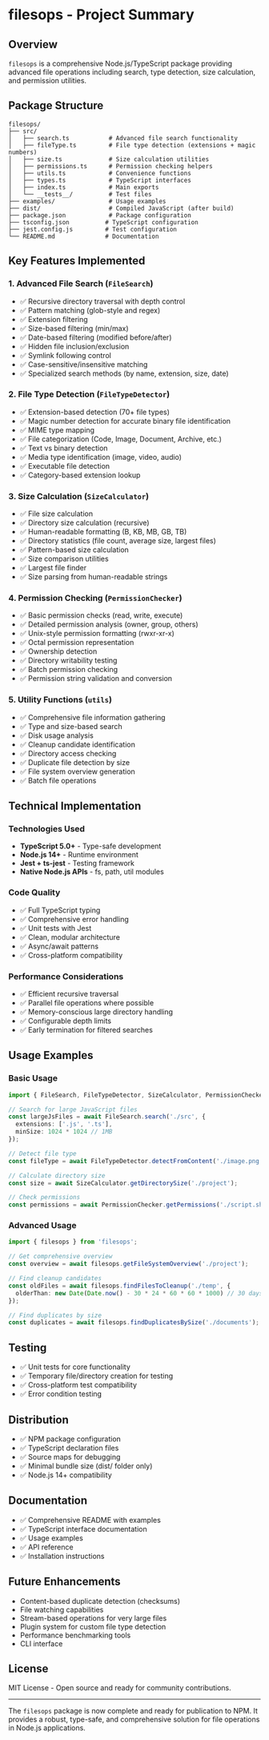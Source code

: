 # filesops - Project Summary

## Overview
`filesops` is a comprehensive Node.js/TypeScript package providing advanced file operations including search, type detection, size calculation, and permission utilities.

## Package Structure

```
filesops/
├── src/
│   ├── search.ts           # Advanced file search functionality
│   ├── fileType.ts         # File type detection (extensions + magic numbers)
│   ├── size.ts             # Size calculation utilities
│   ├── permissions.ts      # Permission checking helpers
│   ├── utils.ts            # Convenience functions
│   ├── types.ts            # TypeScript interfaces
│   ├── index.ts            # Main exports
│   └── __tests__/          # Test files
├── examples/               # Usage examples
├── dist/                   # Compiled JavaScript (after build)
├── package.json            # Package configuration
├── tsconfig.json          # TypeScript configuration
├── jest.config.js         # Test configuration
└── README.md              # Documentation
```

## Key Features Implemented

### 1. Advanced File Search (`FileSearch`)
- ✅ Recursive directory traversal with depth control
- ✅ Pattern matching (glob-style and regex)
- ✅ Extension filtering
- ✅ Size-based filtering (min/max)
- ✅ Date-based filtering (modified before/after)
- ✅ Hidden file inclusion/exclusion
- ✅ Symlink following control
- ✅ Case-sensitive/insensitive matching
- ✅ Specialized search methods (by name, extension, size, date)

### 2. File Type Detection (`FileTypeDetector`)
- ✅ Extension-based detection (70+ file types)
- ✅ Magic number detection for accurate binary file identification
- ✅ MIME type mapping
- ✅ File categorization (Code, Image, Document, Archive, etc.)
- ✅ Text vs binary detection
- ✅ Media type identification (image, video, audio)
- ✅ Executable file detection
- ✅ Category-based extension lookup

### 3. Size Calculation (`SizeCalculator`)
- ✅ File size calculation
- ✅ Directory size calculation (recursive)
- ✅ Human-readable formatting (B, KB, MB, GB, TB)
- ✅ Directory statistics (file count, average size, largest files)
- ✅ Pattern-based size calculation
- ✅ Size comparison utilities
- ✅ Largest file finder
- ✅ Size parsing from human-readable strings

### 4. Permission Checking (`PermissionChecker`)
- ✅ Basic permission checks (read, write, execute)
- ✅ Detailed permission analysis (owner, group, others)
- ✅ Unix-style permission formatting (rwxr-xr-x)
- ✅ Octal permission representation
- ✅ Ownership detection
- ✅ Directory writability testing
- ✅ Batch permission checking
- ✅ Permission string validation and conversion

### 5. Utility Functions (`utils`)
- ✅ Comprehensive file information gathering
- ✅ Type and size-based search
- ✅ Disk usage analysis
- ✅ Cleanup candidate identification
- ✅ Directory access checking
- ✅ Duplicate file detection by size
- ✅ File system overview generation
- ✅ Batch file operations

## Technical Implementation

### Technologies Used
- **TypeScript 5.0+** - Type-safe development
- **Node.js 14+** - Runtime environment
- **Jest + ts-jest** - Testing framework
- **Native Node.js APIs** - fs, path, util modules

### Code Quality
- ✅ Full TypeScript typing
- ✅ Comprehensive error handling
- ✅ Unit tests with Jest
- ✅ Clean, modular architecture
- ✅ Async/await patterns
- ✅ Cross-platform compatibility

### Performance Considerations
- ✅ Efficient recursive traversal
- ✅ Parallel file operations where possible
- ✅ Memory-conscious large directory handling
- ✅ Configurable depth limits
- ✅ Early termination for filtered searches

## Usage Examples

### Basic Usage
```typescript
import { FileSearch, FileTypeDetector, SizeCalculator, PermissionChecker } from 'filesops';

// Search for large JavaScript files
const largeJsFiles = await FileSearch.search('./src', {
  extensions: ['.js', '.ts'],
  minSize: 1024 * 1024 // 1MB
});

// Detect file type
const fileType = await FileTypeDetector.detectFromContent('./image.png');

// Calculate directory size
const size = await SizeCalculator.getDirectorySize('./project');

// Check permissions
const permissions = await PermissionChecker.getPermissions('./script.sh');
```

### Advanced Usage
```typescript
import { filesops } from 'filesops';

// Get comprehensive overview
const overview = await filesops.getFileSystemOverview('./project');

// Find cleanup candidates
const oldFiles = await filesops.findFilesToCleanup('./temp', {
  olderThan: new Date(Date.now() - 30 * 24 * 60 * 60 * 1000) // 30 days
});

// Find duplicates by size
const duplicates = await filesops.findDuplicatesBySize('./documents');
```

## Testing
- ✅ Unit tests for core functionality
- ✅ Temporary file/directory creation for testing
- ✅ Cross-platform test compatibility
- ✅ Error condition testing

## Distribution
- ✅ NPM package configuration
- ✅ TypeScript declaration files
- ✅ Source maps for debugging
- ✅ Minimal bundle size (dist/ folder only)
- ✅ Node.js 14+ compatibility

## Documentation
- ✅ Comprehensive README with examples
- ✅ TypeScript interface documentation
- ✅ Usage examples
- ✅ API reference
- ✅ Installation instructions

## Future Enhancements
- Content-based duplicate detection (checksums)
- File watching capabilities
- Stream-based operations for very large files
- Plugin system for custom file type detection
- Performance benchmarking tools
- CLI interface

## License
MIT License - Open source and ready for community contributions.

---

The `filesops` package is now complete and ready for publication to NPM. It provides a robust, type-safe, and comprehensive solution for file operations in Node.js applications.
